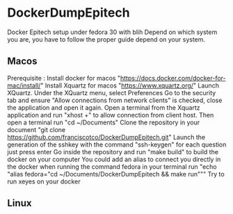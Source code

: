 # DockerDumpEpitech
Docker Epitech setup under fedora 30 with blih
Depend on which system you are, you have to follow the proper guide depend on your system.

## Macos

Prerequisite :
Install docker for macos "https://docs.docker.com/docker-for-mac/install/"
Install Xquartz for macos "https://www.xquartz.org/"
Launch XQuartz. Under the XQuartz menu, select Preferences
Go to the security tab and ensure "Allow connections from network clients" is checked, close the application and open it again.
Open a terminal from the Xquartz application and run "xhost +" to allow connection from client host.
Then open a terminal run "cd ~/Documents"
Clone the repository in your document "git clone https://github.com/franciscotco/DockerDumpEpitech.git"
Launch the generation of the sshkey with the command "ssh-keygen" for each question just press enter
Go inside the repository and run "make build" to build the docker on your computer
You could add an alias to connect you directly in the docker when running the command fedora in your terminal run "echo "alias fedora="cd ~/Documents/DockerDumpEpitech && make run"""
Try to run xeyes on your docker

## Linux

